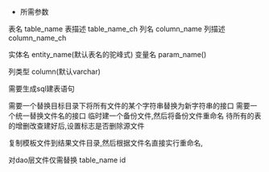 - 所需参数

表名 table_name
表描述 table_name_ch
列名 column_name
列描述 column_name_ch

实体名 entity_name(默认表名的驼峰式)
变量名 param_name()

列类型 column(默认varchar)

需要生成sql建表语句

需要一个替换目标目录下将所有文件的某个字符串替换为新字符串的接口
需要一个统一替换文件名的接口
临时建一个备份文件,然后将备份文件重命名
待所有的表的增删改查建好后,设置标志是否删除源文件


复制模板文件到结果文件目录,然后根据文件名直接实行重命名,


对dao层文件仅需替换 table_name id